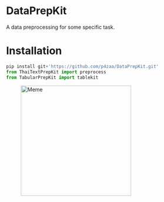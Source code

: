 # DataPrepKit
A data preprocessing for some specific task.

# Installation
```python
pip install git+'https://github.com/p4zaa/DataPrepKit.git'
from ThaiTextPrepKit import preprocess
from TabularPrepKit import tablekit
```

<figure>
  <img src="https://i.imgflip.com/7km1oe.jpg" alt="Meme" width="300">
</figure>
